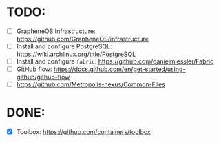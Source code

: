 # TODO:

- [ ] GrapheneOS Infrastructure: https://github.com/GrapheneOS/infrastructure
- [ ] Install and configure PostgreSQL: https://wiki.archlinux.org/title/PostgreSQL
- [ ] Install and configure `fabric`: https://github.com/danielmiessler/Fabric
- [ ] GitHub flow: https://docs.github.com/en/get-started/using-github/github-flow
- [ ] https://github.com/Metropolis-nexus/Common-Files

# DONE:

- [x] Toolbox: https://github.com/containers/toolbox
